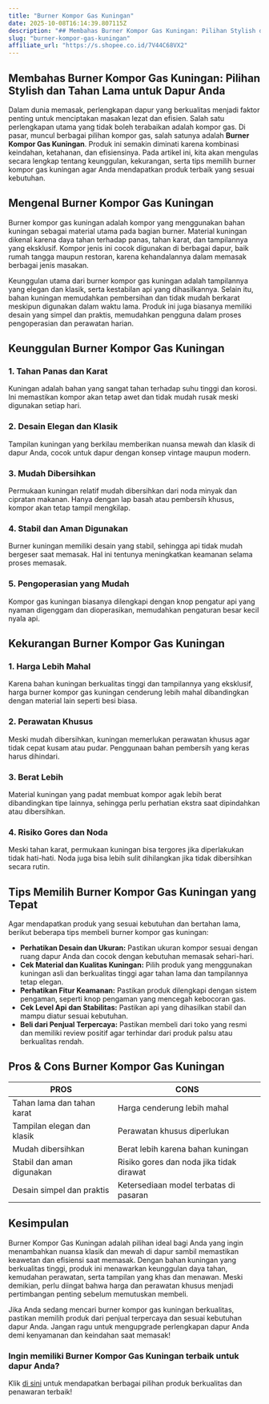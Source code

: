 ```yaml
---
title: "Burner Kompor Gas Kuningan"
date: 2025-10-08T16:14:39.807115Z
description: "## Membahas Burner Kompor Gas Kuningan: Pilihan Stylish dan Tahan Lama untuk Dapur Anda..."
slug: "burner-kompor-gas-kuningan"
affiliate_url: "https://s.shopee.co.id/7V44C68VX2"
---
```

## Membahas Burner Kompor Gas Kuningan: Pilihan Stylish dan Tahan Lama untuk Dapur Anda

Dalam dunia memasak, perlengkapan dapur yang berkualitas menjadi faktor penting untuk menciptakan masakan lezat dan efisien. Salah satu perlengkapan utama yang tidak boleh terabaikan adalah kompor gas. Di pasar, muncul berbagai pilihan kompor gas, salah satunya adalah **Burner Kompor Gas Kuningan**. Produk ini semakin diminati karena kombinasi keindahan, ketahanan, dan efisiensinya. Pada artikel ini, kita akan mengulas secara lengkap tentang keunggulan, kekurangan, serta tips memilih burner kompor gas kuningan agar Anda mendapatkan produk terbaik yang sesuai kebutuhan.

## Mengenal Burner Kompor Gas Kuningan

Burner kompor gas kuningan adalah kompor yang menggunakan bahan kuningan sebagai material utama pada bagian burner. Material kuningan dikenal karena daya tahan terhadap panas, tahan karat, dan tampilannya yang eksklusif. Kompor jenis ini cocok digunakan di berbagai dapur, baik rumah tangga maupun restoran, karena kehandalannya dalam memasak berbagai jenis masakan.

Keunggulan utama dari burner kompor gas kuningan adalah tampilannya yang elegan dan klasik, serta kestabilan api yang dihasilkannya. Selain itu, bahan kuningan memudahkan pembersihan dan tidak mudah berkarat meskipun digunakan dalam waktu lama. Produk ini juga biasanya memiliki desain yang simpel dan praktis, memudahkan pengguna dalam proses pengoperasian dan perawatan harian.

## Keunggulan Burner Kompor Gas Kuningan

### 1. Tahan Panas dan Karat
Kuningan adalah bahan yang sangat tahan terhadap suhu tinggi dan korosi. Ini memastikan kompor akan tetap awet dan tidak mudah rusak meski digunakan setiap hari.

### 2. Desain Elegan dan Klasik
Tampilan kuningan yang berkilau memberikan nuansa mewah dan klasik di dapur Anda, cocok untuk dapur dengan konsep vintage maupun modern.

### 3. Mudah Dibersihkan
Permukaan kuningan relatif mudah dibersihkan dari noda minyak dan cipratan makanan. Hanya dengan lap basah atau pembersih khusus, kompor akan tetap tampil mengkilap.

### 4. Stabil dan Aman Digunakan
Burner kuningan memiliki desain yang stabil, sehingga api tidak mudah bergeser saat memasak. Hal ini tentunya meningkatkan keamanan selama proses memasak.

### 5. Pengoperasian yang Mudah
Kompor gas kuningan biasanya dilengkapi dengan knop pengatur api yang nyaman digenggam dan dioperasikan, memudahkan pengaturan besar kecil nyala api.

## Kekurangan Burner Kompor Gas Kuningan

### 1. Harga Lebih Mahal
Karena bahan kuningan berkualitas tinggi dan tampilannya yang eksklusif, harga burner kompor gas kuningan cenderung lebih mahal dibandingkan dengan material lain seperti besi biasa.

### 2. Perawatan Khusus
Meski mudah dibersihkan, kuningan memerlukan perawatan khusus agar tidak cepat kusam atau pudar. Penggunaan bahan pembersih yang keras harus dihindari.

### 3. Berat Lebih
Material kuningan yang padat membuat kompor agak lebih berat dibandingkan tipe lainnya, sehingga perlu perhatian ekstra saat dipindahkan atau dibersihkan.

### 4. Risiko Gores dan Noda
Meski tahan karat, permukaan kuningan bisa tergores jika diperlakukan tidak hati-hati. Noda juga bisa lebih sulit dihilangkan jika tidak dibersihkan secara rutin.

## Tips Memilih Burner Kompor Gas Kuningan yang Tepat

Agar mendapatkan produk yang sesuai kebutuhan dan bertahan lama, berikut beberapa tips membeli burner kompor gas kuningan:

- **Perhatikan Desain dan Ukuran:** Pastikan ukuran kompor sesuai dengan ruang dapur Anda dan cocok dengan kebutuhan memasak sehari-hari.
- **Cek Material dan Kualitas Kuningan:** Pilih produk yang menggunakan kuningan asli dan berkualitas tinggi agar tahan lama dan tampilannya tetap elegan.
- **Perhatikan Fitur Keamanan:** Pastikan produk dilengkapi dengan sistem pengaman, seperti knop pengaman yang mencegah kebocoran gas.
- **Cek Level Api dan Stabilitas:** Pastikan api yang dihasilkan stabil dan mampu diatur sesuai kebutuhan.
- **Beli dari Penjual Terpercaya:** Pastikan membeli dari toko yang resmi dan memiliki review positif agar terhindar dari produk palsu atau berkualitas rendah.

## Pros & Cons Burner Kompor Gas Kuningan

| **PROS** | **CONS** |
|------------|--------------|
| Tahan lama dan tahan karat | Harga cenderung lebih mahal |
| Tampilan elegan dan klasik | Perawatan khusus diperlukan |
| Mudah dibersihkan | Berat lebih karena bahan kuningan |
| Stabil dan aman digunakan | Risiko gores dan noda jika tidak dirawat |
| Desain simpel dan praktis | Ketersediaan model terbatas di pasaran |

## Kesimpulan

Burner Kompor Gas Kuningan adalah pilihan ideal bagi Anda yang ingin menambahkan nuansa klasik dan mewah di dapur sambil memastikan keawetan dan efisiensi saat memasak. Dengan bahan kuningan yang berkualitas tinggi, produk ini menawarkan keunggulan daya tahan, kemudahan perawatan, serta tampilan yang khas dan menawan. Meski demikian, perlu diingat bahwa harga dan perawatan khusus menjadi pertimbangan penting sebelum memutuskan membeli.

Jika Anda sedang mencari burner kompor gas kuningan berkualitas, pastikan memilih produk dari penjual terpercaya dan sesuai kebutuhan dapur Anda. Jangan ragu untuk mengupgrade perlengkapan dapur Anda demi kenyamanan dan keindahan saat memasak!

### Ingin memiliki Burner Kompor Gas Kuningan terbaik untuk dapur Anda?  
Klik [di sini](https://s.shopee.co.id/7V44C68VX2) untuk mendapatkan berbagai pilihan produk berkualitas dan penawaran terbaik!